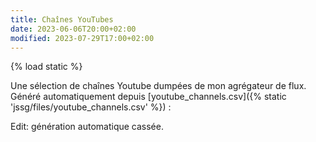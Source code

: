 ```yaml
---
title: Chaînes YouTubes
date: 2023-06-06T20:00+02:00
modified: 2023-07-29T17:00+02:00
---
```

{% load static %}

Une sélection de chaînes Youtube dumpées de mon agrégateur de flux. Généré automatiquement depuis [youtube_channels.csv]({% static 'jssg/files/youtube_channels.csv' %}) :

Edit: génération automatique cassée.
